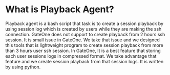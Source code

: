 # What is Playback Agent? #

 Playback agent is a bash script that task is to create a session playback by using session log which is created by users while they are making the ssh connection. GateOne does not support to create playback from 2 hours ssh session. It is small issue in GateOne. We take that issue and we designed this tools that is lightweight program to create session playback from more than 3 hours user ssh session. In GateOne, It is a best feature that storing each user sessions logs in compressed format. We take advantage that feature and we create session playback from that session logs. It is written by using python. 
